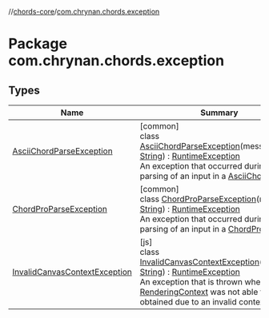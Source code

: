 //[chords-core](../../index.md)/[com.chrynan.chords.exception](index.md)

# Package com.chrynan.chords.exception

## Types

| Name | Summary |
|---|---|
| [AsciiChordParseException](-ascii-chord-parse-exception/index.md) | [common]<br>class [AsciiChordParseException](-ascii-chord-parse-exception/index.md)(message: [String](https://kotlinlang.org/api/latest/jvm/stdlib/kotlin/-string/index.html)) : [RuntimeException](https://kotlinlang.org/api/latest/jvm/stdlib/kotlin/-runtime-exception/index.html)<br>An exception that occurred during the parsing of an input in a [AsciiChordParser](../com.chrynan.chords.parser/-ascii-chord-parser/index.md). |
| [ChordProParseException](-chord-pro-parse-exception/index.md) | [common]<br>class [ChordProParseException](-chord-pro-parse-exception/index.md)(message: [String](https://kotlinlang.org/api/latest/jvm/stdlib/kotlin/-string/index.html)) : [RuntimeException](https://kotlinlang.org/api/latest/jvm/stdlib/kotlin/-runtime-exception/index.html)<br>An exception that occurred during the parsing of an input in a [ChordProParser](../com.chrynan.chords.parser/-chord-pro-parser/index.md). |
| [InvalidCanvasContextException](-invalid-canvas-context-exception/index.md) | [js]<br>class [InvalidCanvasContextException](-invalid-canvas-context-exception/index.md)(message: [String](https://kotlinlang.org/api/latest/jvm/stdlib/kotlin/-string/index.html)) : [RuntimeException](https://kotlinlang.org/api/latest/jvm/stdlib/kotlin/-runtime-exception/index.html)<br>An exception that is thrown when a [RenderingContext](https://kotlinlang.org/api/latest/jvm/stdlib/org.w3c.dom/-rendering-context/index.html) was not able to be obtained due to an invalid context name. |
